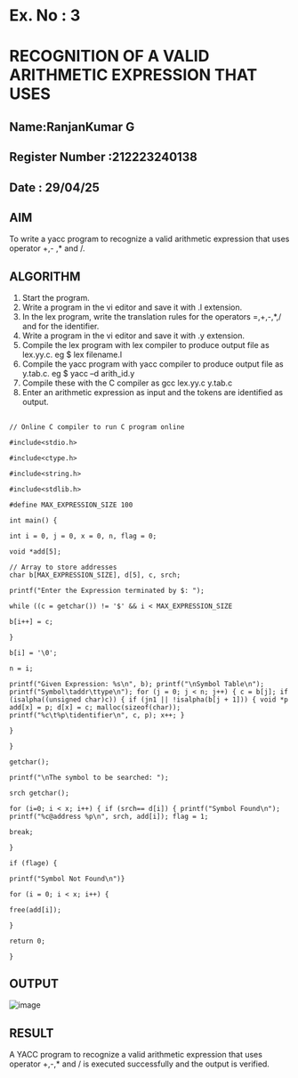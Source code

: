 # Ex. No : 3	
# RECOGNITION OF A VALID ARITHMETIC EXPRESSION THAT USES
## Name:RanjanKumar G
## Register Number :212223240138
## Date : 29/04/25
## AIM   
To write a yacc program to recognize a valid arithmetic expression that uses operator +,- ,* and /.

## ALGORITHM
1.	Start the program.
2.	Write a program in the vi editor and save it with .l extension.
3.	In the lex program, write the translation rules for the operators =,+,-,*,/ and for the identifier.
4.	Write a program in the vi editor and save it with .y extension.
5.	Compile the lex program with lex compiler to produce output file as lex.yy.c. eg $ lex filename.l
6.	Compile the yacc program with yacc compiler to produce output file as y.tab.c. eg $ yacc –d arith_id.y
7.	Compile these with the C compiler as gcc lex.yy.c y.tab.c
8.	Enter an arithmetic expression as input and the tokens are identified as output.

## 
```
// Online C compiler to run C program online

#include<stdio.h>

#include<ctype.h>

#include<string.h>

#include<stdlib.h>

#define MAX_EXPRESSION_SIZE 100

int main() {

int i = 0, j = 0, x = 0, n, flag = 0;

void *add[5];

// Array to store addresses
char b[MAX_EXPRESSION_SIZE], d[5], c, srch;

printf("Enter the Expression terminated by $: ");

while ((c = getchar()) != '$' && i < MAX_EXPRESSION_SIZE

b[i++] = c;

}

b[i] = '\0';

n = i;

printf("Given Expression: %s\n", b); printf("\nSymbol Table\n"); printf("Symbol\taddr\ttype\n"); for (j = 0; j < n; j++) { c = b[j]; if (isalpha((unsigned char)c)) { if (jn1 || !isalpha(b[j + 1])) { void *p add[x] = p; d[x] = c; malloc(sizeof(char)); printf("%c\t%p\tidentifier\n", c, p); x++; }

}

}

getchar();

printf("\nThe symbol to be searched: ");

srch getchar();

for (i=0; i < x; i++) { if (srch== d[i]) { printf("Symbol Found\n"); printf("%c@address %p\n", srch, add[i]); flag = 1;

break;

}

if (flage) {

printf("Symbol Not Found\n")}

for (i = 0; i < x; i++) {

free(add[i]);

}

return 0;

}
```

## OUTPUT 
![image](https://github.com/user-attachments/assets/a32521c5-e4fd-42ae-9f67-d2e103f6af15)

## RESULT
A YACC program to recognize a valid arithmetic expression that uses operator +,-,* and / is executed successfully and the output is verified.
